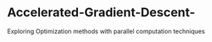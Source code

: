 # Accelerated-Gradient-Descent-
Exploring Optimization methods with parallel computation techniques
